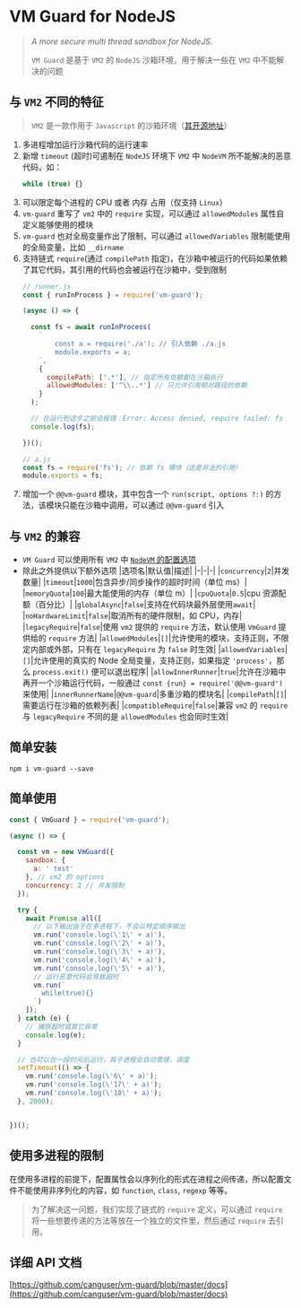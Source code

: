 # VM Guard for NodeJS

> *A more secure multi thread sandbox for NodeJS.*
>
> `VM Guard` 是基于 `VM2` 的 `NodeJS` 沙箱环境，用于解决一些在 `VM2` 中不能解决的问题

## 与 `VM2` 不同的特征
> `VM2` 是一款作用于 `Javascript` 的沙箱环境（[其开源地址](https://github.com/patriksimek/vm2)）

1. 多进程增加运行沙箱代码的运行速率
1. 新增 `timeout` (超时)可遏制在 `NodeJS` 环境下 `VM2` 中 `NodeVM` 所不能解决的恶意代码，如：
    ```javascript
    while (true) {}
    ```
1. 可以限定每个进程的 CPU 或者 内存 占用（仅支持 `Linux`）
1. `vm-guard` 重写了 `vm2` 中的 `require` 实现，可以通过 `allowedModules` 属性自定义能够使用的模块
1. `vm-guard` 也对全局变量作出了限制，可以通过 `allowedVariables` 限制能使用的全局变量，比如 `__dirname`
1. 支持链式 `require`(通过 `compilePath` 指定)，在沙箱中被运行的代码如果依赖了其它代码，其引用的代码也会被运行在沙箱中，受到限制
    ```javascript
    // runner.js
    const { runInProcess } = require('vm-guard');

    (async () => {

      const fs = await runInProcess(
        `
            const a = require('./a'); // 引入依赖 ./a.js
            module.exports = a;
        `,
        {
          compilePath: ['.*'], // 指定所有依赖都在沙箱执行
          allowedModules: ['^\\..*'] // 只允许引用相对路径的依赖
        }
      );

      // 在运行到这步之前会报错：Error: Access denied, require failed: fs
      console.log(fs);

    })();

    // a.js
    const fs = require('fs'); // 依赖 fs 模块（这是非法的引用）
    module.exports = fs;
    ```
1. 增加一个 `@@vm-guard` 模块，其中包含一个 `run(script, options ?:)` 的方法，该模块只能在沙箱中调用，可以通过 `@@vm-guard` 引入


## 与 `VM2` 的兼容
- `VM Guard` 可以使用所有 `VM2` 中 [`NodeVM` 的配置选项](https://github.com/patriksimek/vm2#nodevm)
- 除此之外提供以下额外选项
    |选项名|默认值|描述|
    |-|-|-|
    |`concurrency`|`2`|并发数量|
    |`timeout`|`1000`|包含异步/同步操作的超时时间（单位 ms）|
    |`memoryQuota`|`100`|最大能使用的内存（单位 m）|
    |`cpuQuota`|`0.5`|cpu 资源配额（百分比）|
    |`globalAsync`|`false`|支持在代码块最外层使用`await`|
    |`noHardwareLimit`|`false`|取消所有的硬件限制，如 CPU，内存|
    |`legacyRequire`|`false`|使用 `vm2` 提供的 `require` 方法，默认使用 `VmGuard` 提供给的 `require` 方法|
    |`allowedModules`|`[]`|允许使用的模块，支持正则，不限定内部或外部，只有在 `legacyRequire` 为 `false` 时生效|
    |`allowedVariables`|`[]`|允许使用的真实的 Node 全局变量，支持正则，如果指定 `'process'`，那么 `process.exit()` 便可以退出程序|
    |`allowInnerRunner`|`true`|允许在沙箱中再开一个沙箱运行代码，一般通过 `const {run} = require('@@vm-guard')` 来使用|
    |`innerRunnerName`|`@@vm-guard`|多重沙箱的模块名|
    |`compilePath`|`[]`|需要运行在沙箱的依赖列表|
    |`compatibleRequire`|`false`|兼容 `vm2` 的 `require` 与 `legacyRequire` 不同的是 `allowedModules` 也会同时生效|

## 简单安装
```shall script
npm i vm-guard --save
```

## 简单使用
```javascript
const { VmGuard } = require('vm-guard');

(async () => {

  const vm = new VmGuard({
    sandbox: {
      a: ' test'
    }, // vm2 的 options
    concurrency: 2 // 并发限制
  });

  try {
    await Promise.all([
      // 以下输出由于在多进程下，不会以特定顺序输出
      vm.run('console.log(\'1\' + a)'),
      vm.run('console.log(\'2\' + a)'),
      vm.run('console.log(\'3\' + a)'),
      vm.run('console.log(\'4\' + a)'),
      vm.run('console.log(\'5\' + a)'),
      // 运行恶意代码会导致超时
      vm.run(`
        while(true){}
      `)
    ]);
  } catch (e) {
    // 捕获超时或其它异常
    console.log(e);
  }

  // 也可以在一段时间后运行，其子进程会自动管理，调度
  setTimeout(() => {
    vm.run('console.log(\'6\' + a)');
    vm.run('console.log(\'17\' + a)');
    vm.run('console.log(\'18\' + a)');
  }, 2000);


})();
```

## 使用多进程的限制

在使用多进程的前提下，配置属性会以序列化的形式在进程之间传递，所以配置文件不能使用非序列化的内容，如 `function`, `class`, `regexp` 等等。

> 为了解决这一问题，我们实现了链式的 `require` 定义，可以通过 `require` 将一些想要传递的方法等放在一个独立的文件里，然后通过 `require` 去引用。

## 详细 API 文档
[https://github.com/canguser/vm-guard/blob/master/docs](https://github.com/canguser/vm-guard/blob/master/docs)